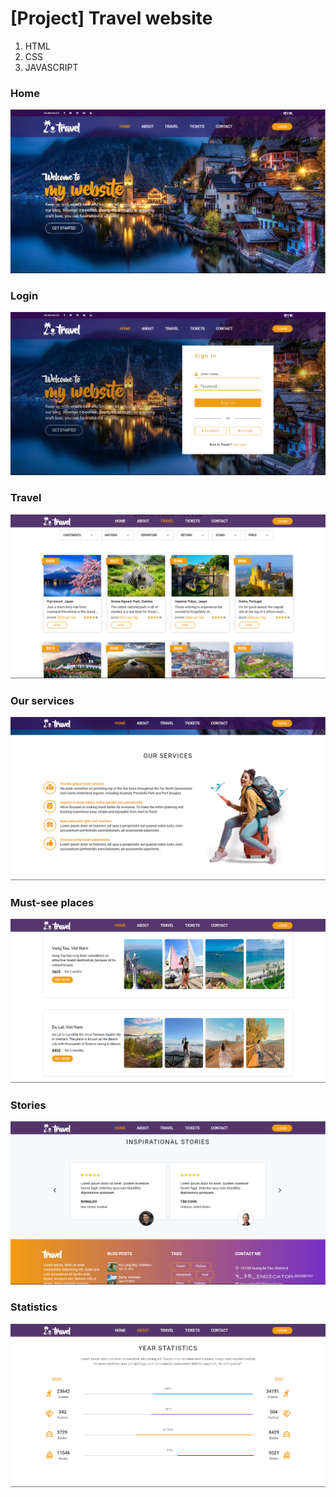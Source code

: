 # [Project] Travel website
1. HTML
2. CSS
3. JAVASCRIPT
### Home
![GitHub Logo](/images/demo1.jpg)
### Login
![GitHub Logo](/images/demo2.jpg)
### Travel
![GitHub Logo](/images/demo3.jpg)
### Our services
![GitHub Logo](/images/demo4.jpg)
### Must-see places
![GitHub Logo](/images/demo5.jpg)
### Stories
![GitHub Logo](/images/demo6.jpg)
### Statistics
![GitHub Logo](/images/demo7.jpg)


